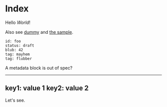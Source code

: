 # Index

Hello *World*!

Also see [dummy](dummy.html) and [the sample](markdown_sample.html).

```docdustry-docmeta
id: foo
status: draft
blub: 42
tag: mayhem
tag: flubber
```

A metadata block is out of spec?


---
key1: value 1
key2: value 2
---


Let's see.
